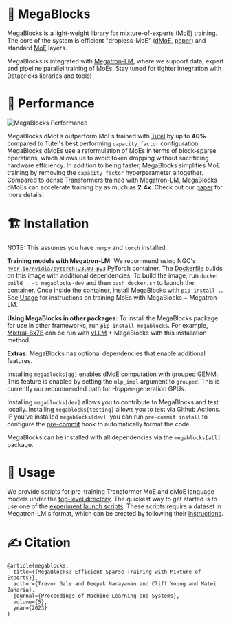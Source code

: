 # :robot: MegaBlocks

MegaBlocks is a light-weight library for mixture-of-experts (MoE) training. The core of the system is efficient "dropless-MoE" ([dMoE](megablocks/layers/dmoe.py), [paper](https://arxiv.org/abs/2211.15841)) and standard [MoE](megablocks/layers/moe.py) layers.

MegaBlocks is integrated with [Megatron-LM](https://github.com/NVIDIA/Megatron-LM), where we support data, expert and pipeline parallel training of MoEs. Stay tuned for tighter integration with Databricks libraries and tools!

# :rocket: Performance

![MegaBlocks Performance](media/dropping_end_to_end.png)

MegaBlocks dMoEs outperform MoEs trained with [Tutel](https://github.com/microsoft/tutel) by up to **40%** compared to Tutel's best performing `capacity_factor` configuration. MegaBlocks dMoEs use a reformulation of MoEs in terms of block-sparse operations, which allows us to avoid token dropping without sacrificing hardware efficiency. In addition to being faster, MegaBlocks simplifies MoE training by removing the `capacity_factor` hyperparameter altogether. Compared to dense Transformers trained with [Megatron-LM](https://github.com/NVIDIA/Megatron-LM), MegaBlocks dMoEs can accelerate training by as much as **2.4x**. Check out our [paper](https://arxiv.org/abs/2211.15841) for more details!

# :building_construction: Installation

NOTE: This assumes you have `numpy` and `torch` installed.

**Training models with Megatron-LM:** We recommend using NGC's [`nvcr.io/nvidia/pytorch:23.09-py3`](https://catalog.ngc.nvidia.com/orgs/nvidia/containers/pytorch/tags) PyTorch container. The [Dockerfile](Dockerfile) builds on this image with additional dependencies. To build the image, run `docker build . -t megablocks-dev` and then `bash docker.sh` to launch the container. Once inside the container, install MegaBlocks with `pip install .`. See [Usage](#steam_locomotive-usage) for instructions on training MoEs with MegaBlocks + Megatron-LM.

**Using MegaBlocks in other packages:** To install the MegaBlocks package for use in other frameworks, run `pip install megablocks`. For example, [Mixtral-8x7B](https://mistral.ai/news/mixtral-of-experts/) can be run with [vLLM](https://github.com/vllm-project/vllm) + MegaBlocks with this installation method.

**Extras:** MegaBlocks has optional dependencies that enable additional features.

Installing `megablocks[gg]` enables dMoE computation with grouped GEMM. This feature is enabled by setting the `mlp_impl` argument to `grouped`. This is currently our recommended path for Hopper-generation GPUs.

Installing `megablocks[dev]` allows you to contribute to MegaBlocks and test locally. Installing `megablocks[testing]` allows you to test via Github Actions.
IF you've installed `megablocks[dev]`, you can run `pre-commit install` to configure the [pre-commit](https://pre-commit.com/) hook to automatically format the code.

MegaBlocks can be installed with all dependencies via the `megablocks[all]` package.

# :steam_locomotive: Usage

We provide scripts for pre-training Transformer MoE and dMoE language models under the [top-level directory](megablocks/). The quickest way to get started is to use one of the [experiment launch scripts](exp/). These scripts require a dataset in Megatron-LM's format, which can be created by following their [instructions](https://github.com/NVIDIA/Megatron-LM#data-preprocessing).

# :writing_hand: Citation

```
@article{megablocks,
  title={{MegaBlocks: Efficient Sparse Training with Mixture-of-Experts}},
  author={Trevor Gale and Deepak Narayanan and Cliff Young and Matei Zaharia},
  journal={Proceedings of Machine Learning and Systems},
  volume={5},
  year={2023}
}
```
